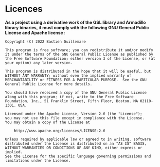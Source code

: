 # Licences

**As a project using a derivative work of the GSL library and Armadillo library binaries, it must comply with the following GNU General Public License and Apache license :**  

    Copyright (C) 2022 Bastien Guillemare  

    This program is free software; you can redistribute it and/or modify  
    it under the terms of the GNU General Public License as published by  
    the Free Software Foundation; either version 3 of the License, or (at  
    your option) any later version.  

    This program is distributed in the hope that it will be useful, but  
    WITHOUT ANY WARRANTY; without even the implied warranty of  
    MERCHANTABILITY or FITNESS FOR A PARTICULAR PURPOSE.  See the GNU  
    General Public License for more details.  

    You should have received a copy of the GNU General Public License  
    along with this program; if not, write to the Free Software  
    Foundation, Inc., 51 Franklin Street, Fifth Floor, Boston, MA 02110-1301, USA.  

    Licensed under the Apache License, Version 2.0 (the "License");  
    you may not use this file except in compliance with the License.  
    You may obtain a copy of the License at  

        http://www.apache.org/licenses/LICENSE-2.0  
        
    Unless required by applicable law or agreed to in writing, software  
    distributed under the License is distributed on an "AS IS" BASIS,  
    WITHOUT WARRANTIES OR CONDITIONS OF ANY KIND, either express or implied.  
    See the License for the specific language governing permissions and  
    limitations under the License.